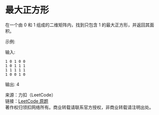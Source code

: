 # 最大正方形

在一个由 0 和 1 组成的二维矩阵内，找到只包含 1 的最大正方形，并返回其面积。

示例:

输入:

```text
1 0 1 0 0
1 0 1 1 1
1 1 1 1 1
1 0 0 1 0
```

输出: 4

来源：力扣（LeetCode）  
链接：[LeetCode 原题](https://leetcode-cn.com/problems/maximal-square)  
著作权归领扣网络所有。商业转载请联系官方授权，非商业转载请注明出处。
